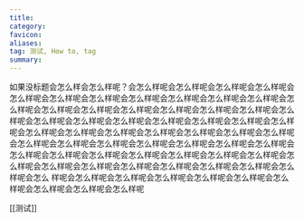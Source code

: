 ```yaml
---
title: 
category: 
favicon: 
aliases: 
tag: 测试, How to, tag
summary: 
---
```


如果没标题会怎么样会怎么样呢？会怎么样呢会怎么样呢会怎么样呢会怎么样呢会怎么样呢会怎么样呢会怎么样呢会怎么样呢会怎么样呢会怎么样呢会怎么样呢会怎么样呢会怎么样呢会怎么样呢会怎么样呢会怎么样呢会怎么样呢会怎么样呢会怎么样呢会怎么样呢会怎么样呢会怎么样呢会怎么样呢会怎么样呢会怎么样呢会怎么样呢会怎么样呢会怎么样呢会怎么样呢会怎么样呢会怎么样呢会怎么样呢会怎么样呢会怎么样呢会怎么样呢会怎么样呢会怎么样呢会怎么样呢会怎么样呢会怎么样呢会怎么样呢会怎么样呢会怎么样呢会怎么样呢会怎么样呢会怎么样呢会怎么样呢会怎么样呢会怎么样呢会怎么样呢会怎么样呢会怎么样呢会怎么样呢会怎么样呢会怎么样呢会怎么
样呢会怎么样呢会怎么样呢会怎么样呢会怎么样呢会怎么样呢会怎么样呢会怎么样呢会怎么样呢会怎么样呢

[[测试]]
